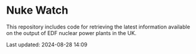 # Nuke Watch

This repository includes code for retrieving the latest information available on the output of EDF nuclear power plants in the UK.

Last updated: 2024-08-28 14:09